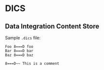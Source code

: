 # DICS

## Data Integration Content Store

Sample `.dics` file:

```
Foo 8===D foo
Bar 8===D bar
Baz 8===D baz

8===D~~ This is a comment

```
